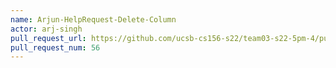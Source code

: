 ```yaml
---
name: Arjun-HelpRequest-Delete-Column
actor: arj-singh
pull_request_url: https://github.com/ucsb-cs156-s22/team03-s22-5pm-4/pull/56
pull_request_num: 56
---
```

